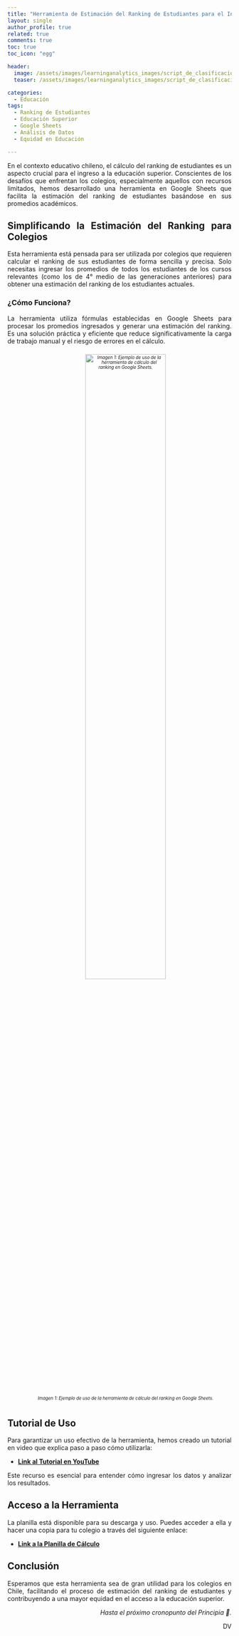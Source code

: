 ```yaml
---
title: "Herramienta de Estimación del Ranking de Estudiantes para el Ingreso a la Educación Superior"
layout: single
author_profile: true
related: true
comments: true
toc: true
toc_icon: "egg"

header:
  image: /assets/images/learninganalytics_images/script_de_clasificacion_v1/banner_ranking_estudiantes.png.png
  teaser: /assets/images/learninganalytics_images/script_de_clasificacion_v1/banner_ranking_estudiantes.png.png

categories:
  - Educación
tags:
  - Ranking de Estudiantes
  - Educación Superior
  - Google Sheets
  - Análisis de Datos
  - Equidad en Educación

---
```

<div align="justify" markdown="1">
En el contexto educativo chileno, el cálculo del ranking de estudiantes es un aspecto crucial para el ingreso a la educación superior. Conscientes de los desafíos que enfrentan los colegios, especialmente aquellos con recursos limitados, hemos desarrollado una herramienta en Google Sheets que facilita la estimación del ranking de estudiantes basándose en sus promedios académicos.

## Simplificando la Estimación del Ranking para Colegios

Esta herramienta está pensada para ser utilizada por colegios que requieren calcular el ranking de sus estudiantes de forma sencilla y precisa. Solo necesitas ingresar los promedios de todos los estudiantes de los cursos relevantes (como los de 4° medio de las generaciones anteriores) para obtener una estimación del ranking de los estudiantes actuales.

### ¿Cómo Funciona?

La herramienta utiliza fórmulas establecidas en Google Sheets para procesar los promedios ingresados y generar una estimación del ranking. Es una solución práctica y eficiente que reduce significativamente la carga de trabajo manual y el riesgo de errores en el cálculo.

<figure style = "float: center; width: 100%; text-align: center; font-style: italic; font-size: 0.7em; text-indent: 0; margin: 0.6em; padding: 0.8em;">
  <a href="/_learninganalytics/google_sheets_ranking_ejemplo.png">
    <img src="/_learninganalytics/calculadora_para_ranking_PAES.md" width="60%"  alt="Imagen 1: Ejemplo de uso de la herramienta de cálculo del ranking en Google Sheets.">
  </a>
  <figcaption>Imagen 1: Ejemplo de uso de la herramienta de cálculo del ranking en Google Sheets.</figcaption>
</figure>

## Tutorial de Uso

Para garantizar un uso efectivo de la herramienta, hemos creado un tutorial en video que explica paso a paso cómo utilizarla:

- **[Link al Tutorial en YouTube](#)**

Este recurso es esencial para entender cómo ingresar los datos y analizar los resultados.

## Acceso a la Herramienta

La planilla está disponible para su descarga y uso. Puedes acceder a ella y hacer una copia para tu colegio a través del siguiente enlace:

- **[Link a la Planilla de Cálculo](#)**

## Conclusión

Esperamos que esta herramienta sea de gran utilidad para los colegios en Chile, facilitando el proceso de estimación del ranking de estudiantes y contribuyendo a una mayor equidad en el acceso a la educación superior.

</div>

<div align="right" markdown="1">

_Hasta el próximo cronopunto del Principia 🥚._

DV

</div>
